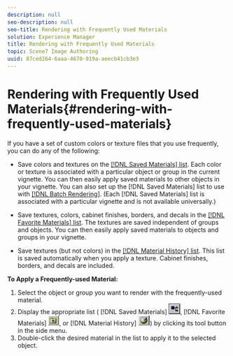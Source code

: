 ```yaml
---
description: null
seo-description: null
seo-title: Rendering with Frequently Used Materials
solution: Experience Manager
title: Rendering with Frequently Used Materials
topic: Scene7 Image Authoring
uuid: 87ced264-6aaa-4670-919a-aeecb41cb3e3
---
```


# Rendering with Frequently Used Materials{#rendering-with-frequently-used-materials}

If you have a set of custom colors or texture files that you use frequently, you can do any of the following:

* Save colors and textures on the [ [!DNL Saved Materials] list](../../c-vat-rend-pg/c-vat-rend-tools/t-vat-saved-mat-tool/t-vat-saved-mat-tool.md#task-2f7dd900c44e42f4a8e7f41a3003e2fa). Each color or texture is associated with a particular object or group in the current vignette. You can then easily apply saved materials to other objects in your vignette. You can also set up the [!DNL Saved Materials] list to use with [ [!DNL Batch Rendering]](../../c-vat-rend-pg/c-vat-rend-obj/t-vat-batch-rend.md#task-5d1986172ea0426892163cfa54a142a7). (Each [!DNL Saved Materials] list is associated with a particular vignette and is not available universally.) 

* Save textures, colors, cabinet finishes, borders, and decals in the [ [!DNL Favorite Materials] list](../../c-vat-rend-pg/c-vat-rend-tools/c-vat-fav-mat-tool/t-vat-fav-mat-list.md#task-488e210530c24f6bbf7b37d0b6109b61). The textures are saved independent of groups and objects. You can then easily apply saved materials to objects and groups in your vignette. 
* Save textures (but not colors) in the [ [!DNL Material History] list](../../c-vat-rend-pg/c-vat-rend-tools/t-vat-mat-hist-tool.md#task-95e1391588974719bbf93850448d547b). This list is saved automatically when you apply a texture. Cabinet finishes, borders, and decals are included.

**To Apply a Frequently-used Material:** 

1. Select the object or group you want to render with the frequently-used material.
1. Display the appropriate list ( [!DNL Saved Materials] ![](assets/saved_mat.png), [!DNL Favorite Materials] ![](assets/fav_mat.png), or [!DNL Material History] ![](assets/mat_hist.png)) by clicking its tool button in the side menu.
1. Double-click the desired material in the list to apply it to the selected object.
